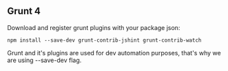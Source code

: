 ##  Grunt 4

Download and register grunt plugins with your package json:

```
npm install --save-dev grunt-contrib-jshint grunt-contrib-watch
```

Grunt and it's plugins are used for dev automation purposes, that's why we are using --save-dev flag.
